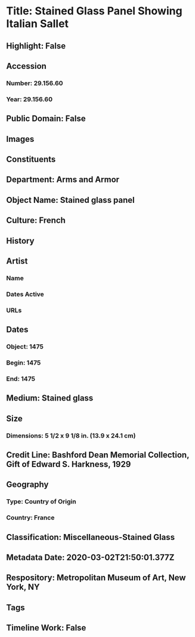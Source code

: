 # Title: Stained Glass Panel Showing Italian Sallet
## Highlight: False
## Accession
### Number: 29.156.60
### Year: 29.156.60
## Public Domain: False
## Images
## Constituents
## Department: Arms and Armor
## Object Name: Stained glass panel
## Culture: French
## History
## Artist
### Name
### Dates Active
### URLs
## Dates
### Object: 1475
### Begin: 1475
### End: 1475
## Medium: Stained glass
## Size
### Dimensions: 5 1/2 x 9 1/8 in. (13.9 x 24.1 cm)
## Credit Line: Bashford Dean Memorial Collection, Gift of Edward S. Harkness, 1929
## Geography
### Type: Country of Origin
### Country: France
## Classification: Miscellaneous-Stained Glass
## Metadata Date: 2020-03-02T21:50:01.377Z
## Respository: Metropolitan Museum of Art, New York, NY
## Tags
## Timeline Work: False